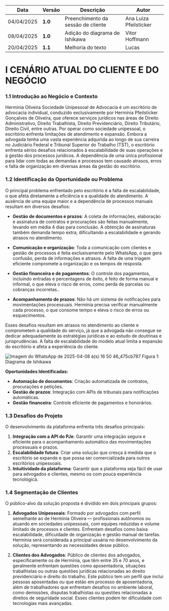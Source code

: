 | Data       | Versão | Descrição                          | Autor                    |
|------------|--------|------------------------------------|--------------------------|
| 04/04/2025 | **1.0** | Preenchimento da sessão de cliente | Ana Luiza Pfeilsticker   |
| 08/04/2025 | **1.0** | Adição do diagrama de Ishikawa     | Vitor Hoffmann           |
| 20/04/2025 | **1.1** | Melhoria do texto                  | Lucas                    |


# I CENÁRIO ATUAL DO CLIENTE E DO NEGÓCIO
### 1.1  Introdução ao Negócio e Contexto

Hermínia Oliveira Sociedade Unipessoal de Advocacia é um escritório de advocacia individual, conduzido exclusivamente por Hermínia Pfeilsticker Gonçalves de Oliveira, que oferece serviços jurídicos nas áreas de Direito Administrativo, Direito Trabalhista, Direito Previdenciário, Direito Tributário, Direito Civil, entre outras. Por operar como sociedade unipessoal, o escritório enfrenta limitações de atendimento e expansão.
Embora a advogada tenha uma vasta experiência adquirida ao longo de sua carreira no Judiciário Federal e Tribunal Superior do Trabalho (TST), o escritório enfrenta sérios desafios relacionados à escalabilidade de suas operações e à gestão dos processos jurídicos. A dependência de uma única profissional para lidar com todas as demandas e processos tem causado atrasos, erros e falta de organização em diversas áreas da gestão do escritório.

### 1.2 Identificação da Oportunidade ou Problema
O principal problema enfrentado pelo escritório é a falta de escalabilidade, o que afeta diretamente a eficiência e a qualidade do atendimento. A ausência de uma equipe maior e a dependência de processos manuais resultam em diversos desafios:

 - **Gestão de documentos e prazos**: A coleta de informações, elaboração e assinatura de contratos e procurações são feitas manualmente, levando em média 4 dias para conclusão. A obtenção de assinaturas também demanda tempo extra, dificultando a escalabilidade e gerando atrasos no atendimento.


 - **Comunicação e organização**: Toda a comunicação com clientes e gestão de processos é feita exclusivamente pelo WhatsApp, o que gera confusão, perda de informações e atrasos. A falta de uma triagem eficiente compromete a organização e os tempos de resposta.


 - **Gestão financeira e de pagamentos**: O controle dos pagamentos, incluindo entradas e percentagens de êxito, é feito de forma manual e informal, o que eleva o risco de erros, como perda de parcelas ou cobranças incorretas..


 - **Acompanhamento de prazos**: Não há um sistema de notificações para movimentações processuais. Hermínia precisa verificar manualmente cada processo, o que consome tempo e eleva o risco de erros ou esquecimentos.


Esses desafios resultam em atrasos no atendimento ao cliente e comprometem a qualidade do serviço, já que a advogada não consegue se dedicar adequadamente às estratégias jurídicas e ao estudo de doutrinas e jurisprudências. A falta de escalabilidade do modelo atual limita a expansão do escritório e afeta a experiência do cliente.

![Imagem do WhatsApp de 2025-04-08 à(s) 16 50 46_475cb787](https://github.com/user-attachments/assets/0cf26c76-4be3-430b-bbf1-45ba1629ee9e)
Figura 1: Diagrama de Ishikawa

**Oportunidades Identificadas:**

- **Automação de documentos**: Criação automatizada de contratos, procurações e petições.
- **Gestão de prazos**: Integração com APIs de tribunais para notificações automáticas.
- **Gestão financeira**: Controle eficiente de pagamentos e honorários.

### 1.3 Desafios do Projeto

O desenvolvimento da plataforma enfrenta três desafios principais:

1. **Integração com a API do PJe**: Garantir uma integração segura e eficiente para o acompanhamento automático das movimentações processuais e prazos.
2. **Escalabilidade futura**: Criar uma solução que cresça à medida que o escritório se expande e que possa ser comercializada para outros escritórios unipessoais.
3. **Intuitividade da plataforma**: Garantir que a plataforma seja fácil de usar para advogados e clientes, mesmo os com pouca experiência tecnológica.

### 1.4 Segmentação de Clientes

O público-alvo da solução proposta é dividido em dois principais grupos:

1. **Advogados Unipessoais**: Formado por advogados com perfil semelhante ao de Hermínia Oliveira — profissionais autônomos ou atuando em sociedades unipessoais, com equipes reduzidas e volume limitado de processos e clientes. Enfrentam desafios como baixa escalabilidade, dificuldade de organização e gestão manual de tarefas. Hermínia será considerada a principal usuária no desenvolvimento da solução, representando as necessidades desse público. 

2. **Clientes dos Advogados**: Público de clientes dos advogados, especificamente os de Hermínia, que têm entre 35 e 70 anos, e geralmente enfrentam questões como aposentadoria, situações trabalhistas ou outras questões jurídicas relacionadas ao direito previdenciário e direito do trabalho. Este público tem um perfil que inclui pessoas aposentadas ou que estão em processo de aposentadoria, além de trabalhadores que enfrentam desafios no ambiente laboral, como demissões, disputas trabalhistas ou questões relacionadas a direitos de seguridade social. Esses clientes podem ter dificuldade com tecnologias mais avançadas.
